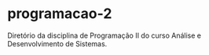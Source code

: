 # programacao-2
 Diretório da disciplina de Programação II do curso Análise e Desenvolvimento de Sistemas.
